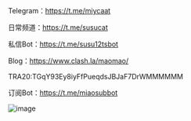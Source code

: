 Telegram：https://t.me/miycaat

日常频道：https://t.me/susucat

私信Bot：https://t.me/susu12tsbot

Blog：https://www.clash.la/maomao/

TRA20:TGqY93Ey8iyFfPueqdsJBJaF7DrWMMMMMM

订阅Bot：https://t.me/miaosubbot

 ![image](https://user-images.githubusercontent.com/107263202/214305227-b7e57570-eb80-4e86-aa52-2642bd23aff5.png)

